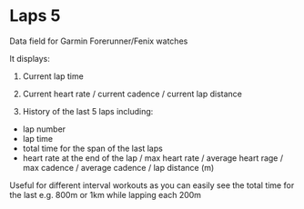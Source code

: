 # Laps 5

Data field for Garmin Forerunner/Fenix watches

It displays:

1. Current lap time

2. Current heart rate / current cadence / current lap distance

3. History of the last 5 laps including:

- lap number
- lap time
- total time for the span of the last laps
- heart rate at the end of the lap / max heart rate / average heart rage / max cadence / average cadence / lap distance (m)

Useful for different interval workouts as you can easily see the total time for the last e.g. 800m or 1km while lapping each 200m
